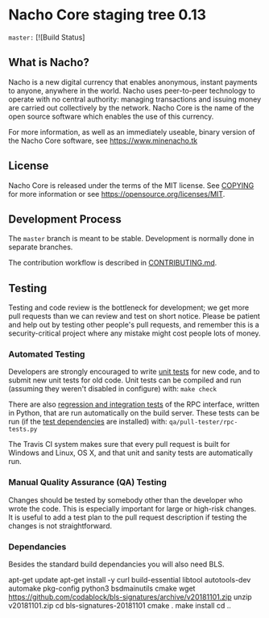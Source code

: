 Nacho Core staging tree 0.13
============================

`master:` [![Build Status]

What is Nacho?
----------------

Nacho is a new digital currency that enables anonymous, instant
payments to anyone, anywhere in the world. Nacho uses peer-to-peer technology
to operate with no central authority: managing transactions and issuing money
are carried out collectively by the network. Nacho Core is the name of the open
source software which enables the use of this currency.

For more information, as well as an immediately useable, binary version of
the Nacho Core software, see https://www.minenacho.tk


License
-------

Nacho Core is released under the terms of the MIT license. See [COPYING](COPYING) for more
information or see https://opensource.org/licenses/MIT.

Development Process
-------------------

The `master` branch is meant to be stable. Development is normally done in separate branches.

The contribution workflow is described in [CONTRIBUTING.md](CONTRIBUTING.md).

Testing
-------

Testing and code review is the bottleneck for development; we get more pull
requests than we can review and test on short notice. Please be patient and help out by testing
other people's pull requests, and remember this is a security-critical project where any mistake might cost people
lots of money.

### Automated Testing

Developers are strongly encouraged to write [unit tests](/doc/unit-tests.md) for new code, and to
submit new unit tests for old code. Unit tests can be compiled and run
(assuming they weren't disabled in configure) with: `make check`

There are also [regression and integration tests](/qa) of the RPC interface, written
in Python, that are run automatically on the build server.
These tests can be run (if the [test dependencies](/qa) are installed) with: `qa/pull-tester/rpc-tests.py`

The Travis CI system makes sure that every pull request is built for Windows
and Linux, OS X, and that unit and sanity tests are automatically run.

### Manual Quality Assurance (QA) Testing

Changes should be tested by somebody other than the developer who wrote the
code. This is especially important for large or high-risk changes. It is useful
to add a test plan to the pull request description if testing the changes is
not straightforward.

### Dependancies 

Besides the standard build dependancies you will also need BLS.

apt-get update
apt-get install -y curl build-essential libtool autotools-dev automake pkg-config python3 bsdmainutils cmake
wget https://github.com/codablock/bls-signatures/archive/v20181101.zip
unzip v20181101.zip
cd bls-signatures-20181101
cmake .
make install
cd ..
